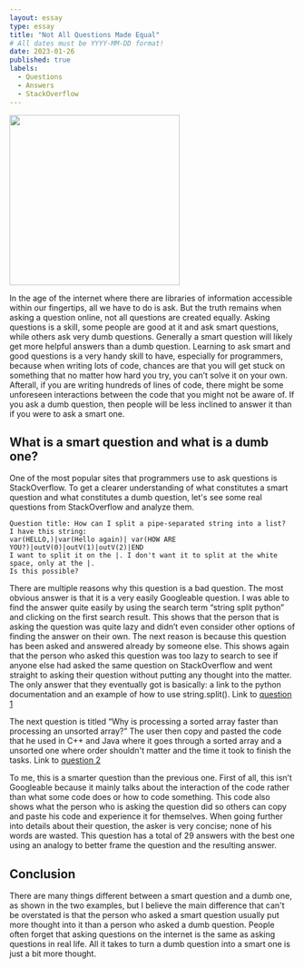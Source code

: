 ```yaml
---
layout: essay
type: essay
title: "Not All Questions Made Equal"
# All dates must be YYYY-MM-DD format!
date: 2023-01-26
published: true
labels:
  - Questions
  - Answers
  - StackOverflow
---
```


<img width="300px" class="rounded float-start pe-4" src="../img/smart-questions/smart-questions.png">

In the age of the internet where there are libraries of information accessible within our fingertips, all we have to do is ask. But the truth remains when asking a question online, not all questions are created equally. Asking questions is a skill, some people are good at it and ask smart questions, while others ask very dumb questions. Generally a smart question will likely get more helpful answers than a dumb question. Learning to ask smart and good questions is a very handy skill to have, especially for programmers, because when writing lots of code, chances are that you will get stuck on something that no matter how hard you try, you can’t solve it on your own. Afterall, if you are writing hundreds of lines of code, there might be some unforeseen interactions between the code that you might not be aware of. If you ask a dumb question, then people will be less inclined to answer it than if you were to ask a smart one.

## What is a smart question and what is a dumb one?
One of the most popular sites that programmers use to ask questions is StackOverflow. To get a clearer understanding of what constitutes a smart question and what constitutes a dumb question, let's see some real questions from StackOverflow and analyze them.

```
Question title: How can I split a pipe-separated string into a list? 
I have this string:
var(HELLO,)|var(Hello again)| var(HOW ARE YOU?)|outV(0)|outV(1)|outV(2)|END
I want to split it on the |. I don't want it to split at the white space, only at the |.
Is this possible?
```

There are multiple reasons why this question is a bad question. The most obvious answer is that it is a very easily Googleable question. I was able to find the answer quite easily by using the search term “string split python” and clicking on the first search result. This shows that the person that is asking the question was quite lazy and didn’t even consider other options of finding the answer on their own. The next reason is because this question has been asked and answered already by someone else. This shows again that the person who asked this question was too lazy to search to see if anyone else had asked the same question on StackOverflow and went straight to asking their question without putting any thought into the matter. The only answer that they eventually got is basically: a link to the python documentation and an example of how to use string.split(). 
Link to [question 1](https://stackoverflow.com/questions/32191198/how-can-i-split-a-pipe-separated-string-into-a-list)

The next question is titled “Why is processing a sorted array faster than processing an unsorted array?” The user then copy and pasted the code that he used in C++ and Java where it goes through a sorted array and a unsorted one where order shouldn't matter and the time it took to finish the tasks.
Link to [question 2](https://stackoverflow.com/questions/11227809/why-is-processing-a-sorted-array-faster-than-processing-an-unsorted-array)
 
To me, this is a smarter question than the previous one. First of all, this isn’t Googleable because it mainly talks about the interaction of the code rather than what some code does or how to code something. This code also shows what the person who is asking the question did so others can copy and paste his code and experience it for themselves. When going further into details about their question, the asker is very concise; none of his words are wasted. This question has a total of 29 answers with the best one using an analogy to better frame the question and the resulting answer.

## Conclusion
There are many things different between a smart question and a dumb one, as shown in the two examples, but I believe the main difference that can't be overstated is that the person who asked a smart question usually put more thought into it than a person who asked a dumb question. People often forget that asking questions on the internet is the same as asking questions in real life. All it takes to turn a dumb question into a smart one is just a bit more thought.
